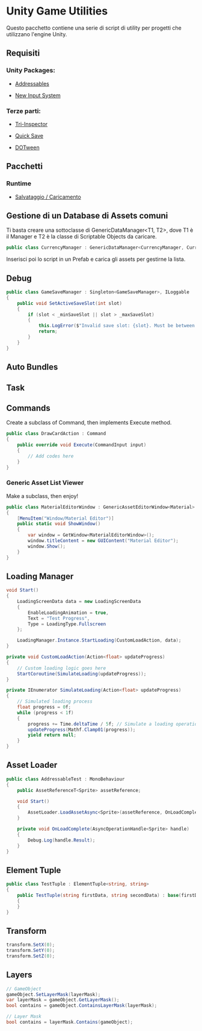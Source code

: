 # Unity Game Utilities

Questo pacchetto contiene una serie di script di utility per progetti che utilizzano l'engine Unity.

## Requisiti

### Unity Packages:

* [Addressables](https://docs.unity3d.com/Packages/com.unity.addressables@2.1/manual/index.html)

* [New Input System](https://docs.unity3d.com/Packages/com.unity.inputsystem@1.10/manual/index.html)

### Terze parti:

* [Tri-Inspector](https://github.com/codewriter-packages/Tri-Inspector)

* [Quick Save](https://www.claytoninds.com/quick-save)

* [DOTween](http://dotween.demigiant.com/)

## Pacchetti

### Runtime

* [Salvataggio / Caricamento](https://github.com/mRemAiello/Unity-Game-Utilities/tree/master/Runtime/Save)












## Gestione di un Database di Assets comuni

Ti basta creare una sottoclasse di GenericDataManager<T1, T2>, dove T1 è il Manager e T2 è la classe di Scriptable Objects da caricare.

```cs
public class CurrencyManager : GenericDataManager<CurrencyManager, CurrencyData>
```

Inserisci poi lo script in un Prefab e carica gli assets per gestirne la lista.

## Debug

```cs
public class GameSaveManager : Singleton<GameSaveManager>, ILoggable
{
    public void SetActiveSaveSlot(int slot)
    {
        if (slot < _minSaveSlot || slot > _maxSaveSlot)
        {
            this.LogError($"Invalid save slot: {slot}. Must be between {_minSaveSlot} and {_maxSaveSlot}.");
            return;
        }
    }
}
```

## Auto Bundles


## Task



## Commands

Create a subclass of Command, then implements Execute method.

```cs
public class DrawCardAction : Command
{
    public override void Execute(CommandInput input)
    {
        // Add codes here
    }
}
```

### Generic Asset List Viewer

Make a subclass, then enjoy!

```cs
public class MaterialEditorWindow : GenericAssetEditorWindow<Material>
{
    [MenuItem("Window/Material Editor")]
    public static void ShowWindow()
    {
        var window = GetWindow<MaterialEditorWindow>();
        window.titleContent = new GUIContent("Material Editor");
        window.Show();
    }
}
```

## Loading Manager

```cs
void Start()
{
    LoadingScreenData data = new LoadingScreenData
    {
        EnableLoadingAnimation = true,
        Text = "Test Progress",
        Type = LoadingType.Fullscreen
    };

    LoadingManager.Instance.StartLoading(CustomLoadAction, data);
}

private void CustomLoadAction(Action<float> updateProgress)
{
    // Custom loading logic goes here
    StartCoroutine(SimulateLoading(updateProgress));
}

private IEnumerator SimulateLoading(Action<float> updateProgress)
{
    // Simulated loading process
    float progress = 0f;
    while (progress < 1f)
    {
        progress += Time.deltaTime / 5f; // Simulate a loading operation taking 5 seconds
        updateProgress(Mathf.Clamp01(progress));
        yield return null;
    }
}
```

## Asset Loader

```cs
public class AddressableTest : MonoBehaviour
{
    public AssetReferenceT<Sprite> assetReference;

    void Start()
    {
        AssetLoader.LoadAssetAsync<Sprite>(assetReference, OnLoadComplete);
    }

    private void OnLoadComplete(AsyncOperationHandle<Sprite> handle)
    {
        Debug.Log(handle.Result);
    }
}
```

## Element Tuple

```cs
public class TestTuple : ElementTuple<string, string>
{
    public TestTuple(string firstData, string secondData) : base(firstData, secondData)
    {
    }
}
```



## Transform

```cs
transform.SetX(0);
transform.SetY(0);
transform.SetZ(0);
```

## Layers

```cs
// GameObject
gameObject.SetLayerMask(layerMask);
var layerMask = gameObject.GetLayerMask();
bool contains = gameObject.ContainsLayerMask(layerMask);

// Layer Mask
bool contains = layerMask.Contains(gameObject);
```